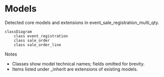 # Models

Detected core models and extensions in event_sale_registration_multi_qty.

```mermaid
classDiagram
    class event_registration
    class sale_order
    class sale_order_line
```

Notes
- Classes show model technical names; fields omitted for brevity.
- Items listed under _inherit are extensions of existing models.
